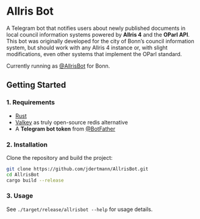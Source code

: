# Allris Bot

A Telegram bot that notifies users about newly published documents in local council information systems powered by **Allris 4** and the **OParl API**. This bot was originally developed for the city of Bonn’s council information system, but should work with any Allris 4 instance or, with slight modifications, even other systems that implement the OParl standard.


Currently running as [@AllrisBot](https://t.me/AllrisBot) for Bonn.

## Getting Started

### 1. Requirements

- [Rust](https://www.rust-lang.org/tools/install)
- [Valkey](https://valkey.io/download/) as truly open-source redis alternative
- A **Telegram bot token** from [@BotFather](https://t.me/BotFather)

### 2. Installation

Clone the repository and build the project:

```bash
git clone https://github.com/jdertmann/AllrisBot.git
cd AllrisBot
cargo build --release
```

### 3. Usage

See `./target/release/allrisbot --help` for usage details.